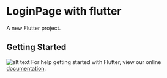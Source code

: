 # LoginPage with flutter

A new Flutter project.

## Getting Started
![alt text](screenshots/loginPage.png)
For help getting started with Flutter, view our online
[documentation](https://flutter.io/).
